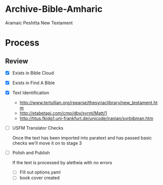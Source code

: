 # Archive-Bible-Amharic
Aramaic Peshitta New Testament

# Process

## Review

- [x] Exists in Bible Cloud

- [x] Exists in Find A Bible

- [x] Text Identification

	- http://www.tertullian.org/rpearse/thesyriaclibrary/new_testament.htm
	- http://etabetapi.com/cmp/dby/syrnt/Matt/1
	- http://titus.fkidg1.uni-frankfurt.de/unicode/iranian/syrbibman.htm

- [ ] USFM Translator Checks

	Once the text has been imported into paratext and has passed basic checks we'll move it on to stage 3

- [ ] Polish and Publish

	If the text is processed by aletheia with no errors
	- [ ] Fill out options.yaml
	- [ ] book cover created